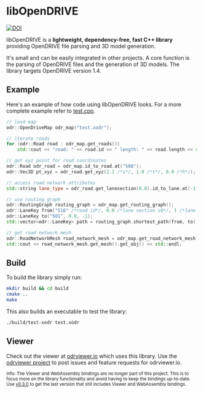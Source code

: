 # libOpenDRIVE

[![DOI](https://zenodo.org/badge/DOI/10.5281/zenodo.7771708.svg)](https://doi.org/10.5281/zenodo.7771708)


libOpenDRIVE is a **lightweight, dependency-free, fast C++ library** providing OpenDRIVE file parsing and 3D model generation. 

It's small and can be easily integrated in other projects. A core function is the parsing of OpenDRIVE files and the generation of 3D models. The library targets OpenDRIVE version 1.4.

## Example
Here's an example of how code using libOpenDRIVE looks. For a more complete example refer to [test.cpp](test.cpp).

```c++
// load map
odr::OpenDriveMap odr_map("test.xodr");

// iterate roads
for (odr::Road road : odr_map.get_roads())
    std::cout << "road: " << road.id << " length: " << road.length << std::endl;

// get xyz point for road coordinates
odr::Road odr_road = odr_map.id_to_road.at("508");
odr::Vec3D pt_xyz = odr_road.get_xyz(2.1 /*s*/, 1.0 /*t*/, 0.0 /*h*/);

// access road network attributes
std::string lane_type = odr_road.get_lanesection(0.0).id_to_lane.at(-1).type;

// use routing graph
odr::RoutingGraph routing_graph = odr_map.get_routing_graph();
odr::LaneKey from("516" /*road id*/, 0.0 /*lane section s0*/, 1 /*lane id*/);
odr::LaneKey to("501", 0.0, -1);
std::vector<odr::LaneKey> path = routing_graph.shortest_path(from, to);

// get road network mesh
odr::RoadNetworkMesh road_network_mesh = odr_map.get_road_network_mesh(0.1 /*eps*/);
std::cout << road_network_mesh.get_mesh().get_obj() << std::endl;
```

## Build
To build the library simply run:
```bash
mkdir build && cd build
cmake ..
make
```

This also builds an executable to test the library:
```bash
./build/test-xodr test.xodr
```

## Viewer
Check out the viewer at [odrviewer.io](https://odrviewer.io) which uses this library. Use the [odrviewer project](https://github.com/grepthat/odrviewer) to post issues and feature requests for odrviewer.io.

<sub>Info: The Viewer and WebAssembly bindings are no longer part of this project. This is to focus more on the library functionality and avoid having to keep the bindings up-to-date. Use [v0.3.0](https://github.com/grepthat/libOpenDRIVE/releases/tag/0.3.0) to get the last version that still includes Viewer and WebAssembly bindings. </sub>
